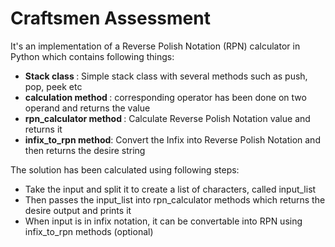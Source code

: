 # Craftsmen Assessment

It's an implementation of a Reverse Polish Notation (RPN) calculator in Python which contains following things:

  - <b> Stack class </b>: Simple stack class with several methods such as push, pop, peek etc
  - <b> calculation method </b>: corresponding operator has been done on two operand and returns the value
  - <b> rpn_calculator method </b>: Calculate Reverse Polish Notation value and returns it
  - <b>infix_to_rpn method</b>: Convert the Infix into Reverse Polish Notation and then returns the desire string

The solution has been calculated using following steps:

  - Take the input and split it to create a list of characters, called input_list
  - Then passes the input_list into rpn_calculator methods which returns the desire output and prints it
  - When input is in infix notation, it can be convertable into RPN using infix_to_rpn methods (optional)
